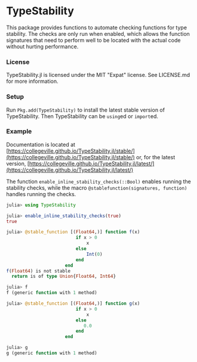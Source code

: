 # TypeStability

This package provides functions to automate checking functions for type stability.  The checks are only run when enabled, which allows the function signatures that need to perform well to be located with the actual code without hurting performance.

### License

TypeStability.jl is licensed under the MIT "Expat" license.  See LICENSE.md for more information.

### Setup

Run `Pkg.add(TypeStability)` to install the latest stable version of TypeStability.  Then TypeStability can be `using`ed or `import`ed.


### Example

Documentation is located at [https://collegeville.github.io/TypeStability.jl/stable/](https://collegeville.github.io/TypeStability.jl/stable/) or, for the latest version, [https://collegeville.github.io/TypeStability.jl/latest/](https://collegeville.github.io/TypeStability.jl/latest/)

The function `enable_inline_stability_checks(::Bool)` enables running the stability checks, while the macro `@stablefunction(signatures, function)` handles running the checks.

```julia
julia> using TypeStability

julia> enable_inline_stability_checks(true)
true

julia> @stable_function [(Float64,)] function f(x)
                          if x > 0
                              x
                          else
                              Int(0)
                          end
                      end
f(Float64) is not stable
  return is of type Union{Float64, Int64}

julia> f
f (generic function with 1 method)

julia> @stable_function [(Float64,)] function g(x)
                          if x > 0
                              x
                          else
                             0.0
                          end
                      end

julia> g
g (generic function with 1 method)
```
